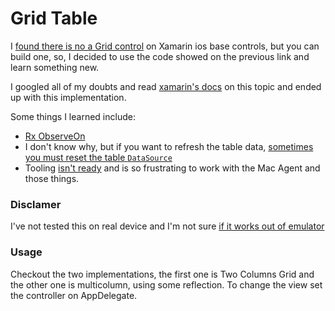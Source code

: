 # Grid Table

I [found there is no a Grid control](https://forums.xamarin.com/discussion/2397/how-to-display-multiple-columns-in-a-uitableview) on Xamarin ios base controls, but you can build one, so, I decided to use the code showed on the previous link and learn something new.

I googled all of my doubts and read [xamarin's docs](https://developer.xamarin.com/guides/ios/user_interface/tables/) on this topic and ended up with this implementation.

Some things I learned include:

- [Rx ObserveOn](https://forums.xamarin.com/discussion/9496/how-can-i-get-the-ui-synchronization-context-for-rx-subscribeon)
- I don't know why, but if you want to refresh the table data, [sometimes you must reset the table `DataSource`](http://stackoverflow.com/a/8207287/1229323) 
- Tooling [isn't ready](https://forums.xamarin.com/discussion/27308/debugger-doesnt-work-frame-not-in-module) and is so frustrating to work with the Mac Agent and those things.

### Disclamer

I've not tested this on real device and I'm not sure [if it works out of emulator](https://forums.xamarin.com/discussion/16547/getviewforheader-works-in-the-simulator-but-not-working-on-the-device)

### Usage 

Checkout the two implementations, the first one is Two Columns Grid and the other one is multicolumn, using some reflection. To change the view set the controller on AppDelegate.
